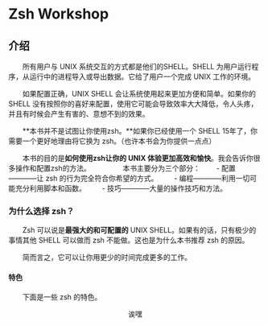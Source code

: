 # Zsh Workshop

## 介绍

　　所有用户与 UNIX 系统交互的方式都是他们的SHELL。SHELL 为用户运行程序，从运行中的进程导入或导出数据。它给了用户一个完成 UNIX 工作的环境。

　　如果配置正确，UNIX SHELL 会让系统使用起来更加方便和简单。如果你的 SHELL 没有按照你的喜好来配置，使用它可能会导致效率大大降低，令人头疼，并且有时候会产生有害的、意想不到的效果。

　　**本书并不是试图让你使用zsh。**如果你已经使用一个 SHELL 15年了，你需要一个更好地理由将它换为 zsh。（也许本书会为你提供一点点）

　　本书的目的是**如何使用zsh让你的 UNIX 体验更加高效和愉快**。我会告诉你很多操作和配置zsh的方法。
　　
　　本书主要分为三个部分：
　　- 配置————让 zsh 的行为完全符合你希望的方式。
　　- 编程————利用一切可能充分利用脚本和函数。
　　- 技巧————大量的操作技巧和方法。

### 为什么选择 zsh？

　　Zsh 可以说是**最强大的和可配置的** UNIX SHELL。如果有的话，只有极少的事情其他 SHELL 可以做而 zsh 不能做。这也是为什么本书推荐 zsh 的原因。

　　简而言之，它可以让你用更少的时间完成更多的工作。

#### 特色

　　下面是一些 zsh 的特色。

<center>诶嘿</center>
